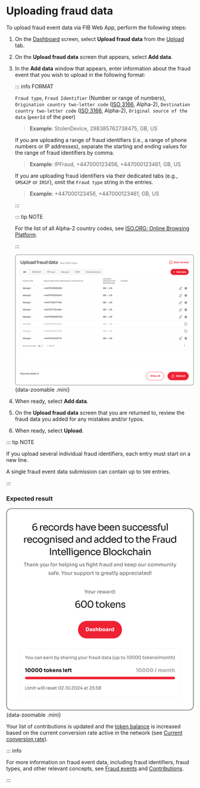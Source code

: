 # Uploading fraud data

To upload fraud event data via FIB Web App, perform the following steps:

1. On the [Dashboard](../overview/web-interface.md#dashboard) screen, select **Upload fraud data** from the [Upload](../overview/web-interface.md#upload) tab.
2. On the **Upload fraud data** screen that appears, select **Add data**.
3. In the **Add data** window that appears, enter information about the fraud event that you wish to upload in the following format:

   ::: info FORMAT

   `Fraud type`, `Fraud Identifier` (Number or range of numbers), `Origination country two-letter code` ([ISO 3166](https://www.iso.org/iso-3166-country-codes.html), Alpha-2), `Destination country two-letter code` ([ISO 3166](https://www.iso.org/iso-3166-country-codes.html), Alpha-2), `Original source of the data` (`peerId` of the peer)

   > **Example**: StolenDevice, 298385762738475, GB, US

   If you are uploading a range of fraud identifiers (i.e., a range of phone numbers or IP addresses), separate the starting and ending values for the range of fraud identifiers by comma.

   > **Example**: IPFraud, +447000123456, +447000123461, GB, US

   If you are uploading fraud identifiers via their dedicated tabs (e.g., `SMSA2P` or `IRSF`), omit the `Fraud type` string in the entries.

   > **Example**: +447000123456, +447000123461, GB, US

   :::

   ::: tip NOTE

   For the list of all Alpha-2 country codes, see [ISO.ORG: Online Browsing Platform](https://www.iso.org/obp/ui/#search/code/).

   :::

   ![Upload fraud data](../img/s-upload.png){data-zoomable .mini}

4. When ready, select **Add data**.
5. On the **Upload fraud data** screen that you are returned to, review the fraud data you added for any mistakes and/or typos.
6. When ready, select **Upload**.

::: tip NOTE

If you upload several individual fraud identifiers, each entry must start on a new line.

A single fraud event data submission can contain up to `500` entries.

:::

### Expected result

![Fraud data successfully uploaded](../img/s-upload-success.png){data-zoomable .mini}

Your list of contributions is updated and the [token balance](../overview/web-interface.md#balance) is increased based on the current conversion rate active in the network (see [Current conversion rate](../overview/tokenomics.md#current-conversion-rate)).

::: info

For more information on fraud event data, including fraud identifiers, fraud types, and other relevant concepts, see [Fraud events](../overview/fraud-events.md) and [Contributions](../overview/contributions.md).

:::
